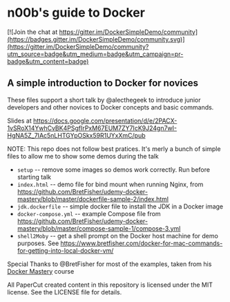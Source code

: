 # n00b's  guide to Docker

[![Join the chat at https://gitter.im/DockerSimpleDemo/community](https://badges.gitter.im/DockerSimpleDemo/community.svg)](https://gitter.im/DockerSimpleDemo/community?utm_source=badge&utm_medium=badge&utm_campaign=pr-badge&utm_content=badge)

## A simple introduction to Docker for novices

These files support a short talk by @alecthegeek to introduce junior developers
and other novices to Docker concepts and basic commands.

Slides at https://docs.google.com/presentation/d/e/2PACX-1vSRoX14YwhCvBK4PSgfIrPxM67EUM7ZY7IcK9J24gn7wI-HgNA5Z_7IAc5nLHTGYpOSkx59R1UYxXmC/pub

NOTE: This repo does not follow best pratices. It's merly a bunch of simple
files to allow me to show some demos during the talk

* `setup` -- remove some images so demos work correctly. Run before starting talk
* `index.html` -- demo file for bind mount when running Nginx, from https://github.com/BretFisher/udemy-docker-mastery/blob/master/dockerfile-sample-2/index.html
* `jdk.dockerfile` -- simple docker file to install the JDK in a Docker image
* `docker-compose.yml` -- example Compose file from https://github.com/BretFisher/udemy-docker-mastery/blob/master/compose-sample-1/compose-3.yml
* `shell2Moby` -- get a shell prompt on the Docker host machine for demo purposes. See https://www.bretfisher.com/docker-for-mac-commands-for-getting-into-local-docker-vm/

Special Thanks to @BretFisher for most of the examples, taken from his
[Docker Mastery](https://www.udemy.com/docker-mastery/?couponCode=2018DOCKERMASTERY301) course

All PaperCut created content in this repository is licensed under the MIT license. See the LICENSE file
for details.

